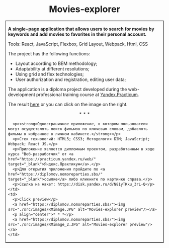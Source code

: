 <h1 align="center">Movies-explorer</h1>

<table border="1">

 <tr>
    <td>
      <p><strong>A single-page application that allows users to search for movies by keywords and add movies to favorites in their personal account.</strong></p>
      <p>Tools: React, JavaScript, Flexbox, Grid Layout, Webpack, Html, CSS</p>
      <p>The project has the following functions: </p>
      <ul>
        <li>Layout according to BEM methodology;</li>
        <li>Adaptability at different resolutions;</li>
        <li>Using grid and flex technologies;</li>
        <li>User authorization and registration, editing user data;</li>        
      </ul>
      <p>The application is a diploma project developed during the web-development professional training course at <a href="https://practicum.yandex.ru/web/" target="_blank">Yandex.Practicum</a>.</p>
      <p>The result <a href="https://diplomov.nomoreparties.sbs/" target="_blank">here</a> or you can click on the image on the right.</p>
      <p align="center">* * *</p>

      <p><strong>Одностраничное приложение, в котором пользователи могут осуществлять поиск фильмов по ключевым словам, добавлять фильмы в избранное в личном кабинете.</strong></p>
      <p>Стек технологий: HTML5; CSS3; Методология БЭМ; JavaScript; Webpack; React JS.</p>
      <p>Приложение является дипломным проектом, разработанным в ходе курса "Веб-разработчик" от <a href="https://practicum.yandex.ru/web/" target="_blank">Яндекс.Практикум</a>.</p>
      <p>Для открытия приложения пройдите по <a href="https://diplomov.nomoreparties.sbs/" target="_blank">ссылке</a> либо кликните по картинке справа.</p>
      <p>Ссылка на макет: https://disk.yandex.ru/d/N81yTKku_3rL-Q</p>  
    </td>
    <td>
      <p>Click preview</p>
      <a href="https://diplomov.nomoreparties.sbs/"><img src="./src/images/RMimage.JPG" alt="Movies-explorer preview"/></a>
      <p align="center">* * *</p>
      <a href="https://diplomov.nomoreparties.sbs/"><img src="./src/images/RMimage_2.JPG" alt="Movies-explorer preview"/></a>
    </td>
  </tr>

  </table>
